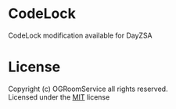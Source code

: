 # CodeLock
CodeLock modification available for DayZSA
# License
Copyright (c) OGRoomService all rights reserved.  
Licensed under the [MIT](LICENSE) license
